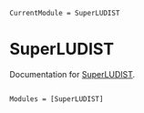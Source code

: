 ```@meta
CurrentModule = SuperLUDIST
```

# SuperLUDIST

Documentation for [SuperLUDIST](https://github.com/aa25desh/SuperLUDIST.jl).

```@index
```

```@autodocs
Modules = [SuperLUDIST]
```
